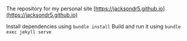 The repository for my personal site [https://jacksondr5.github.io](https://jacksondr5.github.io)

Install dependencies using `bundle install`
Build and run it using `bundle exec jekyll serve`

